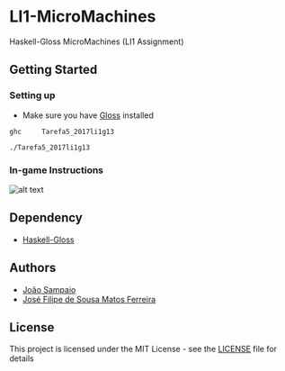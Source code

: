 # LI1-MicroMachines

Haskell-Gloss MicroMachines (LI1 Assignment)

## Getting Started
### Setting up

* Make sure you have [Gloss](http://hackage.haskell.org/package/gloss) installed

```
ghc  	Tarefa5_2017li1g13
```

```
./Tarefa5_2017li1g13
```

### In-game Instructions

![alt text](https://github.com/JoseFilipeFerreira/LI1-MicroMachines/blob/master/sprite/menu/helpMenu.bmp)


## Dependency

* [Haskell-Gloss](http://hackage.haskell.org/package/gloss)

## Authors

* [João Sampaio](https://github.com/jpsampaio313)
* [José Filipe de Sousa Matos Ferreira](https://github.com/JoseFilipeFerreira)

## License

This project is licensed under the MIT License - see the [LICENSE](LICENSE) file for details

